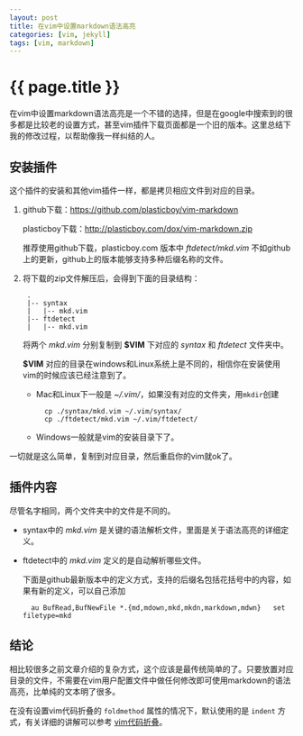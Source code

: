 ```yaml
---
layout: post
title: 在vim中设置markdown语法高亮
categories: [vim, jekyll]
tags: [vim, markdown]
---
```


{{ page.title }}
================

在vim中设置markdown语法高亮是一个不错的选择，但是在google中搜索到的很多都是比较老的设置方式，甚至vim插件下载页面都是一个旧的版本。这里总结下我的修改过程，以帮助像我一样纠结的人。


安装插件
--------

这个插件的安装和其他vim插件一样，都是拷贝相应文件到对应的目录。

1. github下载：<https://github.com/plasticboy/vim-markdown>

    plasticboy下载：<http://plasticboy.com/dox/vim-markdown.zip>

    推荐使用github下载，plasticboy.com 版本中 *ftdetect/mkd.vim* 不如github上的更新，github上的版本能够支持多种后缀名称的文件。

2. 将下载的zip文件解压后，会得到下面的目录结构：

		.
		|-- syntax
		|   |-- mkd.vim
		|-- ftdetect
		|   |-- mkd.vim

	将两个 *mkd.vim* 分别复制到 **$VIM** 下对应的 *syntax* 和 *ftdetect* 文件夹中。

	**$VIM** 对应的目录在windows和Linux系统上是不同的，相信你在安装使用vim的时候应该已经注意到了。
	- Mac和Linux下一般是 *~/.vim/*，如果没有对应的文件夹，用`mkdir`创建

            cp ./syntax/mkd.vim ~/.vim/syntax/
            cp ./ftdetect/mkd.vim ~/.vim/ftdetect/
	- Windows一般就是vim的安装目录下了。

一切就是这么简单，复制到对应目录，然后重启你的vim就ok了。

插件内容
--------

尽管名字相同，两个文件夹中的文件是不同的。

- syntax中的 *mkd.vim* 是关键的语法解析文件，里面是关于语法高亮的详细定义。
- ftdetect中的 *mkd.vim* 定义的是自动解析哪些文件。

	下面是github最新版本中的定义方式，支持的后缀名包括花括号中的内容，如果有新的定义，可以自己添加

		au BufRead,BufNewFile *.{md,mdown,mkd,mkdn,markdown,mdwn}   set filetype=mkd

结论
-------

相比较很多之前文章介绍的复杂方式，这个应该是最传统简单的了。只要放置对应目录的文件，不需要在vim用户配置文件中做任何修改即可使用markdown的语法高亮，比单纯的文本明了很多。

在没有设置vim代码折叠的 `foldmethod` 属性的情况下，默认使用的是 `indent` 方式，有关详细的讲解可以参考 [vim代码折叠](http://www.cnblogs.com/abeen/archive/2010/08/06/1794197.html)。

